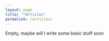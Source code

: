 ```yaml
---
layout: page
title: "*Articles"
permalink: /articles/
---
```


Empty, maybe will I write some basic stuff soon


